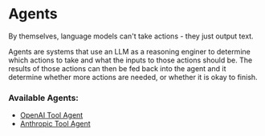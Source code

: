 # Agents

By themselves, language models can't take actions - they just output text.

Agents are systems that use an LLM as a reasoning enginer to determine which actions to take and what the inputs to those actions should be. The results of those actions can then be fed back into the agent and it determine whether more actions are needed, or whether it is okay to finish.

### Available Agents:

* [OpenAI Tool Agent](openai-tool-agent.md)
* [Anthropic Tool Agent](openai-tool-agent-1.md)

